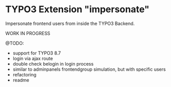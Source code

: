 # TYPO3 Extension "impersonate"
Impersonate frontend users from inside the TYPO3 Backend.

WORK IN PROGRESS

@TODO:
- support for TYPO3 8.7
- login via ajax route
- double check belogin in login process
- similar to adminpanels frontendgroup simulation, but with specific users
- refactoring
- readme